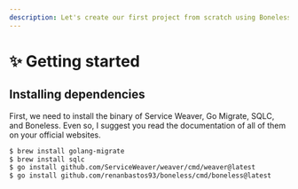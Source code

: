 ```yaml
---
description: Let's create our first project from scratch using Boneless!
---
```


# ✨ Getting started

## Installing dependencies

First, we need to install the binary of Service Weaver, Go Migrate, SQLC, and Boneless. Even so, I suggest you read the documentation of all of them on your official websites.



```sh
$ brew install golang-migrate
$ brew install sqlc
$ go install github.com/ServiceWeaver/weaver/cmd/weaver@latest
$ go install github.com/renanbastos93/boneless/cmd/boneless@latest
```



